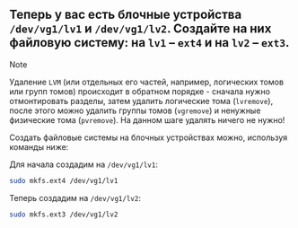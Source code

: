 ## Теперь у вас есть блочные устройства `/dev/vg1/lv1` и `/dev/vg1/lv2`. Создайте на них файловую систему: на `lv1` – `ext4` и на `lv2` – `ext3`.

> [!NOTE]
> Удаление `LVM` (или отдельных его частей, например,
> логических томов или групп томов) происходит в обратном порядке - сначала
> нужно отмонтировать разделы, затем удалить логические тома (`lvremove`),
> после этого можно удалить группы томов (`vgremove`) и ненужные физические
> тома (`pvremove`). На данном шаге удалять ничего не нужно!

Создать файловые системы на блочных устройствах можно, используя команды ниже: 

Для начала создадим на `/dev/vg1/lv1`:

```bash
sudo mkfs.ext4 /dev/vg1/lv1
```

Теперь создадим на `/dev/vg1/lv2`:

```bash
sudo mkfs.ext3 /dev/vg1/lv2
```